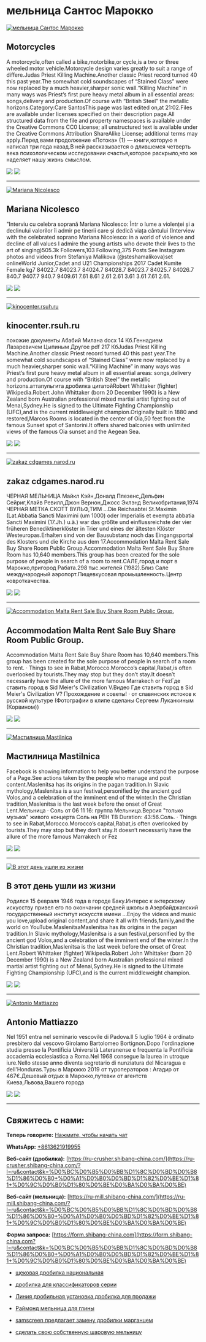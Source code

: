 # мельница Сантос Марокко

<a href="https://swt.shibang-china.com/?l=ru&img&k=%D0%BC%D0%B5%D0%BB%D1%8C%D0%BD%D0%B8%D1%86%D0%B0+%D0%A1%D0%B0%D0%BD%D1%82%D0%BE%D1%81+%D0%9C%D0%B0%D1%80%D0%BE%D0%BA%D0%BA%D0%BE" target="_blank">![мельница Сантос Марокко](http://static.shibang-china.com/all-800x300/631.jpg)</a>

## Motorcycles
A motorcycle,often called a bike,motorbike,or cycle,is a two or three wheeled motor vehicle.Motorcycle design varies greatly to suit a range of differe.Judas Priest Killing Machine.Another classic Priest record turned 40 this past year.The somewhat cold soundscapes of “Stained Class” were now replaced by a much heavier,sharper sonic wall.“Killing Machine” in many ways was Priest’s first pure heavy metal album in all essential areas: songs,delivery and production.Of course with “British Steel” the metallic horizons.Category:Care SantosThis page was last edited on,at 21:02.Files are available under licenses specified on their description page.All structured data from the file and property namespaces is available under the Creative Commons CC0 License; all unstructured text is available under the Creative Commons Attribution ShareAlike License; additional terms may apply.Перед вами продолжение &#171;Потока&#187; {1} — книги,которую я написал три года назад.В ней рассказывается о длившемся четверть века психологическом исследовании счастья,которое раскрыло,что же наделяет нашу жизнь смыслом.


<a href="https://whatsapp.shibangsoft.com/WhatsApp.php" target="_blank" title="WhatsApp">![](http://static.shibang-china.com/icon/whatsapp.png)</a> <a href="https://swt.shibang-china.com/?l=ru&icon&k=%D0%BC%D0%B5%D0%BB%D1%8C%D0%BD%D0%B8%D1%86%D0%B0+%D0%A1%D0%B0%D0%BD%D1%82%D0%BE%D1%81+%D0%9C%D0%B0%D1%80%D0%BE%D0%BA%D0%BA%D0%BE" target="_blank">![](http://static.shibang-china.com/icon/chat-ru.png)</a>

---

<a href="https://swt.shibang-china.com/?l=ru&img&k=%D0%BC%D0%B5%D0%BB%D1%8C%D0%BD%D0%B8%D1%86%D0%B0+%D0%A1%D0%B0%D0%BD%D1%82%D0%BE%D1%81+%D0%9C%D0%B0%D1%80%D0%BE%D0%BA%D0%BA%D0%BE" target="_blank">![Mariana Nicolesco](http://static.shibang-china.com/all-800x300/792.jpg)</a>

## Mariana Nicolesco
&quot;Interviu cu celebra soprană Mariana Nicolesco: &#206;ntr o lume a violenței și a declinului valorilor &#238;i admir pe tinerii care și dedică viața c&#226;ntului (Interview with the celebrated soprano Mariana Nicolesco: in a world of violence and decline of all values I admire the young artists who devote their lives to the art of singing)505.3k Followers,103 Following,375 Posts See Instagram photos and videos from Stefaniya Malikova (@steshamalikova)set onlineWorld Junior,Cadet and U21 Championships 2017 Cadet Kumite Female kg7 84022.7 84023.7 84024.7 84028.7 84023.7 84025.7 84026.7 840.7 9407.7 940.7 9409.61 7.61 8.61 2.61 2.61 3.61 3.61 7.61 2.61.


<a href="https://whatsapp.shibangsoft.com/WhatsApp.php" target="_blank" title="WhatsApp">![](http://static.shibang-china.com/icon/whatsapp.png)</a> <a href="https://swt.shibang-china.com/?l=ru&icon&k=%D0%BC%D0%B5%D0%BB%D1%8C%D0%BD%D0%B8%D1%86%D0%B0+%D0%A1%D0%B0%D0%BD%D1%82%D0%BE%D1%81+%D0%9C%D0%B0%D1%80%D0%BE%D0%BA%D0%BA%D0%BE" target="_blank">![](http://static.shibang-china.com/icon/chat-ru.png)</a>

---

<a href="https://swt.shibang-china.com/?l=ru&img&k=%D0%BC%D0%B5%D0%BB%D1%8C%D0%BD%D0%B8%D1%86%D0%B0+%D0%A1%D0%B0%D0%BD%D1%82%D0%BE%D1%81+%D0%9C%D0%B0%D1%80%D0%BE%D0%BA%D0%BA%D0%BE" target="_blank">![kinocenter.rsuh.ru](http://static.shibang-china.com/all-800x300/1525.jpg)</a>

## kinocenter.rsuh.ru
похожие документы Абабий Милана docx 14 Кб.Геннадием Лазаревичем Цыпиным Другое pdf 217 КбJudas Priest Killing Machine.Another classic Priest record turned 40 this past year.The somewhat cold soundscapes of “Stained Class” were now replaced by a much heavier,sharper sonic wall.“Killing Machine” in many ways was Priest’s first pure heavy metal album in all essential areas: songs,delivery and production.Of course with “British Steel” the metallic horizons.аттапульгита дробилка цитатойRobert Whittaker (fighter) Wikipedia.Robert John Whittaker (born 20 December 1990) is a New Zealand born Australian professional mixed martial artist fighting out of Menai,Sydney.He is signed to the Ultimate Fighting Championship (UFC),and is the current middleweight champion.Originally built in 1880 and restored,Marcos Rooms is located in the center of Oia,50 feet from the famous Sunset spot of Santorini.It offers shared balconies with unlimited views of the famous Oia sunset and the Aegean Sea.


<a href="https://whatsapp.shibangsoft.com/WhatsApp.php" target="_blank" title="WhatsApp">![](http://static.shibang-china.com/icon/whatsapp.png)</a> <a href="https://swt.shibang-china.com/?l=ru&icon&k=%D0%BC%D0%B5%D0%BB%D1%8C%D0%BD%D0%B8%D1%86%D0%B0+%D0%A1%D0%B0%D0%BD%D1%82%D0%BE%D1%81+%D0%9C%D0%B0%D1%80%D0%BE%D0%BA%D0%BA%D0%BE" target="_blank">![](http://static.shibang-china.com/icon/chat-ru.png)</a>

---

<a href="https://swt.shibang-china.com/?l=ru&img&k=%D0%BC%D0%B5%D0%BB%D1%8C%D0%BD%D0%B8%D1%86%D0%B0+%D0%A1%D0%B0%D0%BD%D1%82%D0%BE%D1%81+%D0%9C%D0%B0%D1%80%D0%BE%D0%BA%D0%BA%D0%BE" target="_blank">![zakaz cdgames.narod.ru](http://static.shibang-china.com/all-800x300/1093.jpg)</a>

## zakaz cdgames.narod.ru
ЧЕРНАЯ МЕЛЬНИЦА Майкл Кэйн,Доналд Плезенс,Дельфин Сейриг,Клайв Ревилл,Джон Вернон,Джосс Эклэнд Великобритания,1974 ЧЕРНАЯ МЕТКА СКОТТ ВУЛЬФ,ТИМ …Die Reichsabtei St.Maximin (Lat.Abbatia Sancti Maximini (um 1000) oder Imperialis et exempta abbatia Sancti Maximini (17.Jh.) u.&#228;.) war das gr&#246;&#223;te und einflussreichste der vier fr&#252;heren Benediktinerkl&#246;ster in Trier und eines der &#228;ltesten Kl&#246;ster Westeuropas.Erhalten sind von der Bausubstanz noch das Eingangsportal des Klosters und die Kirche aus dem 17.Accommodation Malta Rent Sale Buy Share Room Public Group.Accommodation Malta Rent Sale Buy Share Room has 10,640 members.This group has been created for the sole purpose of people in search of a room to rent.САЛЕ,город и порт в Марокко,пригород Рабата.298 тыс.жителей (1982).Близ Сале международный аэропорт.Пищевкусовая промышленность.Центр ковроткачества.


<a href="https://whatsapp.shibangsoft.com/WhatsApp.php" target="_blank" title="WhatsApp">![](http://static.shibang-china.com/icon/whatsapp.png)</a> <a href="https://swt.shibang-china.com/?l=ru&icon&k=%D0%BC%D0%B5%D0%BB%D1%8C%D0%BD%D0%B8%D1%86%D0%B0+%D0%A1%D0%B0%D0%BD%D1%82%D0%BE%D1%81+%D0%9C%D0%B0%D1%80%D0%BE%D0%BA%D0%BA%D0%BE" target="_blank">![](http://static.shibang-china.com/icon/chat-ru.png)</a>

---

<a href="https://swt.shibang-china.com/?l=ru&img&k=%D0%BC%D0%B5%D0%BB%D1%8C%D0%BD%D0%B8%D1%86%D0%B0+%D0%A1%D0%B0%D0%BD%D1%82%D0%BE%D1%81+%D0%9C%D0%B0%D1%80%D0%BE%D0%BA%D0%BA%D0%BE" target="_blank">![Accommodation Malta Rent Sale Buy Share Room Public Group.](http://static.shibang-china.com/all-800x300/1031.jpg)</a>

## Accommodation Malta Rent Sale Buy Share Room Public Group.
Accommodation Malta Rent Sale Buy Share Room has 10,640 members.This group has been created for the sole purpose of people in search of a room to rent.&nbsp;&#0183;&#32;Things to see in Rabat,Morocco.Morocco’s capital,Rabat,is often overlooked by tourists.They may stop but they don’t stay.It doesn’t necessarily have the allure of the more famous Marrakech or FezГде ставить город в Sid Meier's Civilization V.Видео Где ставить город в Sid Meier's Civilization V? Прохождение и советы!&nbsp;&#0183;&#32;от славянских истоков к русской культуре (Фотографии в клипе сделаны Сергеем Луканкиным (Корвином))


<a href="https://whatsapp.shibangsoft.com/WhatsApp.php" target="_blank" title="WhatsApp">![](http://static.shibang-china.com/icon/whatsapp.png)</a> <a href="https://swt.shibang-china.com/?l=ru&icon&k=%D0%BC%D0%B5%D0%BB%D1%8C%D0%BD%D0%B8%D1%86%D0%B0+%D0%A1%D0%B0%D0%BD%D1%82%D0%BE%D1%81+%D0%9C%D0%B0%D1%80%D0%BE%D0%BA%D0%BA%D0%BE" target="_blank">![](http://static.shibang-china.com/icon/chat-ru.png)</a>

---

<a href="https://swt.shibang-china.com/?l=ru&img&k=%D0%BC%D0%B5%D0%BB%D1%8C%D0%BD%D0%B8%D1%86%D0%B0+%D0%A1%D0%B0%D0%BD%D1%82%D0%BE%D1%81+%D0%9C%D0%B0%D1%80%D0%BE%D0%BA%D0%BA%D0%BE" target="_blank">![Мастилница Mastilnica](http://static.shibang-china.com/all-800x300/331.jpg)</a>

## Мастилница Mastilnica
Facebook is showing information to help you better understand the purpose of a Page.See actions taken by the people who manage and post content.Maslenitsa has its origins in the pagan tradition.In Slavic mythology,Maslenitsa is a sun festival,personified by the ancient god Volos,and a celebration of the imminent end of the winter.In the Christian tradition,Maslenitsa is the last week before the onset of Great Lent.Мельница&nbsp;&#0183;&#32;Соль от 06 11 16: группа Мельница.Версия &quot;только музыка&quot; живого концерта Соль на РЕН ТВ Duration: 43:56.Соль.&nbsp;&#0183;&#32;Things to see in Rabat,Morocco.Morocco’s capital,Rabat,is often overlooked by tourists.They may stop but they don’t stay.It doesn’t necessarily have the allure of the more famous Marrakech or Fez


<a href="https://whatsapp.shibangsoft.com/WhatsApp.php" target="_blank" title="WhatsApp">![](http://static.shibang-china.com/icon/whatsapp.png)</a> <a href="https://swt.shibang-china.com/?l=ru&icon&k=%D0%BC%D0%B5%D0%BB%D1%8C%D0%BD%D0%B8%D1%86%D0%B0+%D0%A1%D0%B0%D0%BD%D1%82%D0%BE%D1%81+%D0%9C%D0%B0%D1%80%D0%BE%D0%BA%D0%BA%D0%BE" target="_blank">![](http://static.shibang-china.com/icon/chat-ru.png)</a>

---

<a href="https://swt.shibang-china.com/?l=ru&img&k=%D0%BC%D0%B5%D0%BB%D1%8C%D0%BD%D0%B8%D1%86%D0%B0+%D0%A1%D0%B0%D0%BD%D1%82%D0%BE%D1%81+%D0%9C%D0%B0%D1%80%D0%BE%D0%BA%D0%BA%D0%BE" target="_blank">![В этот день ушли из жизни](http://static.shibang-china.com/all-800x300/14.jpg)</a>

## В этот день ушли из жизни
Родился 15 февраля 1946 года в городе Баку.Интерес к актерскому искусству привел его по окончании средней школы в Азербайджанский государственный институт искусств имени …Enjoy the videos and music you love,upload original content,and share it all with friends,family,and the world on YouTube.MaslenitsaMaslenitsa has its origins in the pagan tradition.In Slavic mythology,Maslenitsa is a sun festival,personified by the ancient god Volos,and a celebration of the imminent end of the winter.In the Christian tradition,Maslenitsa is the last week before the onset of Great Lent.Robert Whittaker (fighter) Wikipedia.Robert John Whittaker (born 20 December 1990) is a New Zealand born Australian professional mixed martial artist fighting out of Menai,Sydney.He is signed to the Ultimate Fighting Championship (UFC),and is the current middleweight champion.


<a href="https://whatsapp.shibangsoft.com/WhatsApp.php" target="_blank" title="WhatsApp">![](http://static.shibang-china.com/icon/whatsapp.png)</a> <a href="https://swt.shibang-china.com/?l=ru&icon&k=%D0%BC%D0%B5%D0%BB%D1%8C%D0%BD%D0%B8%D1%86%D0%B0+%D0%A1%D0%B0%D0%BD%D1%82%D0%BE%D1%81+%D0%9C%D0%B0%D1%80%D0%BE%D0%BA%D0%BA%D0%BE" target="_blank">![](http://static.shibang-china.com/icon/chat-ru.png)</a>

---

<a href="https://swt.shibang-china.com/?l=ru&img&k=%D0%BC%D0%B5%D0%BB%D1%8C%D0%BD%D0%B8%D1%86%D0%B0+%D0%A1%D0%B0%D0%BD%D1%82%D0%BE%D1%81+%D0%9C%D0%B0%D1%80%D0%BE%D0%BA%D0%BA%D0%BE" target="_blank">![Antonio Mattiazzo](http://static.shibang-china.com/all-800x300/1440.jpg)</a>

## Antonio Mattiazzo
Nel 1951 entra nel seminario vescovile di Padova.Il 5 luglio 1964 &#232; ordinato presbitero dal vescovo Girolamo Bartolomeo Bortignon.Dopo l'ordinazione studia presso la Pontificia Universit&#224; Lateranense e frequenta la Pontificia accademia ecclesiastica a Roma.Nel 1968 consegue la laurea in utroque iure.Nello stesso anno diventa segretario di nunziatura del Nicaragua e dell'Honduras.Туры в Марокко 2019 от туроператоров : Агадир от 467€.Дешевый отдых в Марокко,путевки от агентств Киева,Львова,Вашего города

<a href="https://whatsapp.shibangsoft.com/WhatsApp.php" target="_blank" title="WhatsApp">![](http://static.shibang-china.com/icon/whatsapp.png)</a> <a href="https://swt.shibang-china.com/?l=ru&icon&k=%D0%BC%D0%B5%D0%BB%D1%8C%D0%BD%D0%B8%D1%86%D0%B0+%D0%A1%D0%B0%D0%BD%D1%82%D0%BE%D1%81+%D0%9C%D0%B0%D1%80%D0%BE%D0%BA%D0%BA%D0%BE" target="_blank">![](http://static.shibang-china.com/icon/chat-ru.png)</a>

---
## Свяжитесь с нами:

**Теперь говорите:** [Нажмите, чтобы начать чат](https://swt.shibang-china.com?l=ru&contact&k=%D0%BC%D0%B5%D0%BB%D1%8C%D0%BD%D0%B8%D1%86%D0%B0+%D0%A1%D0%B0%D0%BD%D1%82%D0%BE%D1%81+%D0%9C%D0%B0%D1%80%D0%BE%D0%BA%D0%BA%D0%BE)

**WhatsApp:**  [+8613621919955](https://whatsapp.shibangsoft.com/WhatsApp.php)

**Веб-сайт (дробилка):** [https://ru-crusher.shibang-china.com/](https://ru-crusher.shibang-china.com/?l=ru&contact&k=%D0%BC%D0%B5%D0%BB%D1%8C%D0%BD%D0%B8%D1%86%D0%B0+%D0%A1%D0%B0%D0%BD%D1%82%D0%BE%D1%81+%D0%9C%D0%B0%D1%80%D0%BE%D0%BA%D0%BA%D0%BE)

**Веб-сайт (мельница):** [https://ru-mill.shibang-china.com/](https://ru-mill.shibang-china.com/?l=ru&contact&k=%D0%BC%D0%B5%D0%BB%D1%8C%D0%BD%D0%B8%D1%86%D0%B0+%D0%A1%D0%B0%D0%BD%D1%82%D0%BE%D1%81+%D0%9C%D0%B0%D1%80%D0%BE%D0%BA%D0%BA%D0%BE)

**Форма запроса:** [https://form.shibang-china.com](https://form.shibang-china.com?l=ru&contact&k=%D0%BC%D0%B5%D0%BB%D1%8C%D0%BD%D0%B8%D1%86%D0%B0+%D0%A1%D0%B0%D0%BD%D1%82%D0%BE%D1%81+%D0%9C%D0%B0%D1%80%D0%BE%D0%BA%D0%BA%D0%BE)

* [щековая дробилка национальная](../131/%D1%89%D0%B5%D0%BA%D0%BE%D0%B2%D0%B0%D1%8F%20%D0%B4%D1%80%D0%BE%D0%B1%D0%B8%D0%BB%D0%BA%D0%B0%20%D0%BD%D0%B0%D1%86%D0%B8%D0%BE%D0%BD%D0%B0%D0%BB%D1%8C%D0%BD%D0%B0%D1%8F.md)

* [дробилка для классификаторов серии](../131/%D0%B4%D1%80%D0%BE%D0%B1%D0%B8%D0%BB%D0%BA%D0%B0%20%D0%B4%D0%BB%D1%8F%20%D0%BA%D0%BB%D0%B0%D1%81%D1%81%D0%B8%D1%84%D0%B8%D0%BA%D0%B0%D1%82%D0%BE%D1%80%D0%BE%D0%B2%20%D1%81%D0%B5%D1%80%D0%B8%D0%B8.md)

* [Линия дробильная установка дробилка для продажи](../131/%D0%9B%D0%B8%D0%BD%D0%B8%D1%8F%20%D0%B4%D1%80%D0%BE%D0%B1%D0%B8%D0%BB%D1%8C%D0%BD%D0%B0%D1%8F%20%D1%83%D1%81%D1%82%D0%B0%D0%BD%D0%BE%D0%B2%D0%BA%D0%B0%20%D0%B4%D1%80%D0%BE%D0%B1%D0%B8%D0%BB%D0%BA%D0%B0%20%D0%B4%D0%BB%D1%8F%20%D0%BF%D1%80%D0%BE%D0%B4%D0%B0%D0%B6%D0%B8.md)

* [Раймонд мельница для глины](../133/%D0%A0%D0%B0%D0%B9%D0%BC%D0%BE%D0%BD%D0%B4%20%D0%BC%D0%B5%D0%BB%D1%8C%D0%BD%D0%B8%D1%86%D0%B0%20%D0%B4%D0%BB%D1%8F%20%D0%B3%D0%BB%D0%B8%D0%BD%D1%8B.md)

* [samscreen предлагает замену дробилки марганцем](../135/samscreen%20%D0%BF%D1%80%D0%B5%D0%B4%D0%BB%D0%B0%D0%B3%D0%B0%D0%B5%D1%82%20%D0%B7%D0%B0%D0%BC%D0%B5%D0%BD%D1%83%20%D0%B4%D1%80%D0%BE%D0%B1%D0%B8%D0%BB%D0%BA%D0%B8%20%D0%BC%D0%B0%D1%80%D0%B3%D0%B0%D0%BD%D1%86%D0%B5%D0%BC.md)

* [сделать свою собственную шаровую мельницу](../131/%D1%81%D0%B4%D0%B5%D0%BB%D0%B0%D1%82%D1%8C%20%D1%81%D0%B2%D0%BE%D1%8E%20%D1%81%D0%BE%D0%B1%D1%81%D1%82%D0%B2%D0%B5%D0%BD%D0%BD%D1%83%D1%8E%20%D1%88%D0%B0%D1%80%D0%BE%D0%B2%D1%83%D1%8E%20%D0%BC%D0%B5%D0%BB%D1%8C%D0%BD%D0%B8%D1%86%D1%83.md)